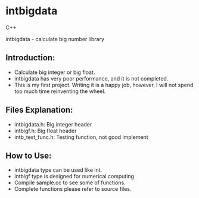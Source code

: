 intbigdata
==========

C++

intbigdata - calculate big number library

Introduction:
-------------
* Calculate big integer or big float.
* intbigdata has very poor performance, and it is not completed.
* This is my first project. Writing it is a happy job, however, I will not spend too much time reinventing the wheel.

Files Explanation:
------------------
* intbigdata.h: Big integer header
* intbigf.h: Big float header
* intb_test_func.h: Testing function, not good implement

How to Use:
-----------
* intbigdata type can be used like int.
* intbigf type is designed for numerical computing.
* Compile sample.cc to see some of functions.
* Complete functions please refer to source files.
